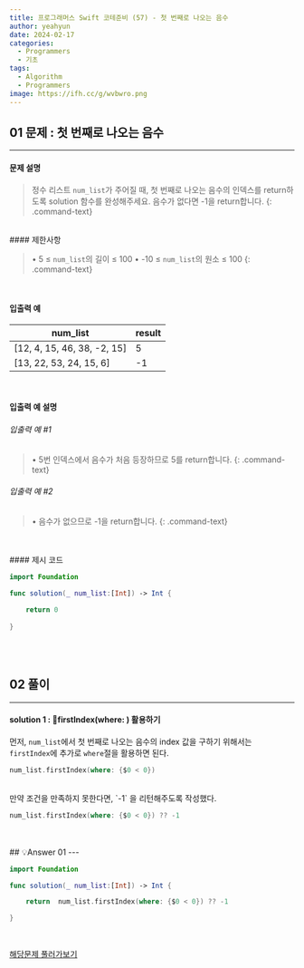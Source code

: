 ```yaml
---
title: 프로그래머스 Swift 코테준비 (57) - 첫 번째로 나오는 음수
author: yeahyun
date: 2024-02-17
categories:
  - Programmers
  - 기초
tags:
  - Algorithm
  - Programmers
image: https://ifh.cc/g/wvbwro.png
---
```

## 01 문제 : 첫 번째로 나오는 음수
---
#### 문제 설명

>정수 리스트 `num_list`가 주어질 때, 첫 번째로 나오는 음수의 인덱스를 return하도록 solution 함수를 완성해주세요. 음수가 없다면 -1을 return합니다.
{: .command-text}

<BR>
#### 제한사항

>• 5 ≤ `num_list`의 길이 ≤ 100
>• -10 ≤ `num_list`의 원소 ≤ 100
{: .command-text}
<BR>

#### 입출력 예

|num_list|result|
|---|---|
|[12, 4, 15, 46, 38, -2, 15]|5|
|[13, 22, 53, 24, 15, 6]|-1|

<BR>

#### 입출력 예 설명

###### 입출력 예 #1

>• 5번 인덱스에서 음수가 처음 등장하므로 5를 return합니다.
{: .command-text}

###### 입출력 예 #2

>• 음수가 없으므로 -1을 return합니다.
{: .command-text}

<br>

<br>
#### 제시 코드

```swift
import Foundation

func solution(_ num_list:[Int]) -> Int {
    
	return 0
    
}
```

<br>
<br>

## 02 풀이 
---

#### solution 1 : firstIndex(where: ) 활용하기

먼저, `num_list`에서 첫 번째로 나오는 음수의 index 값을 구하기 위해서는 `firstIndex`에 추가로 `where`절을 활용하면 된다.

```swift
num_list.firstIndex(where: {$0 < 0})
```

<br>
만약 조건을 만족하지 못한다면, `-1` 을 리턴해주도록 작성했다.

```swift
num_list.firstIndex(where: {$0 < 0}) ?? -1
```


<br>
<br>
## 💡Answer 01
---

```swift
import Foundation

func solution(_ num_list:[Int]) -> Int {

    return  num_list.firstIndex(where: {$0 < 0}) ?? -1

}
```

<br>

[해당문제 풀러가보기](https://school.programmers.co.kr/learn/courses/30/lessons/181896)